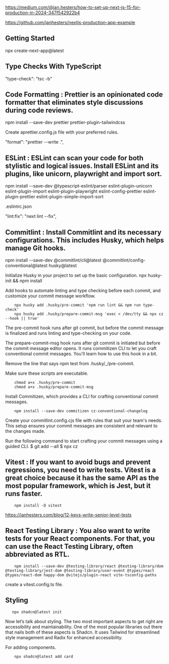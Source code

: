 
https://medium.com/@jan.hesters/how-to-set-up-next-js-15-for-production-in-2024-347f542922b4

https://github.com/janhesters/nextjs-production-app-example

## Getting Started
npx create-next-app@latest

## Type Checks With TypeScript
"type-check": "tsc -b"

## Code Formatting : Prettier is an opinionated code formatter that eliminates style discussions during code reviews.
npm install --save-dev prettier prettier-plugin-tailwindcss

Create aprettier.config.js file with your preferred rules.

"format": "prettier --write .",

## ESLint : ESLint can scan your code for both stylistic and logical issues. Install ESLint and its plugins, like unicorn, playwright and import sort.
npm install --save-dev @typescript-eslint/parser eslint-plugin-unicorn eslint-plugin-import eslint-plugin-playwright eslint-config-prettier eslint-plugin-prettier eslint-plugin-simple-import-sort

.eslintrc.json

"lint:fix": "next lint --fix",

## Commitlint : Install Commitlint and its necessary configurations. This includes Husky, which helps manage Git hooks.
npm install --save-dev @commitlint/cli@latest @commitlint/config-conventional@latest husky@latest

Initialize Husky in your project to set up the basic configuration.
        npx husky-init && npm install

Add hooks to automate linting and type checking before each commit, and customize your commit message workflow.

        npx husky add .husky/pre-commit 'npm run lint && npm run type-check'
        npx husky add .husky/prepare-commit-msg 'exec < /dev/tty && npx cz --hook || true'

The pre-commit hook runs after git commit, but before the commit message is finalized and runs linting and type-checking on your code.

The prepare-commit-msg hook runs after git commit is initiated but before the commit message editor opens. It runs commitizen CLI to let you craft conventional commit messages. You'll learn how to use this hook in a bit.

Remove the line that says npm test from .husky/_/pre-commit.


Make sure these scripts are executable.

        chmod a+x .husky/pre-commit
        chmod a+x .husky/prepare-commit-msg

Install Commitizen, which provides a CLI for crafting conventional commit messages.

        npm install --save-dev commitizen cz-conventional-changelog

Create your commitlint.config.cjs file with rules that suit your team's needs. This setup ensures your commit messages are consistent and relevant to the changes made.

Run the following command to start crafting your commit messages using a guided CLI.
  $     git add --all
  $     npx cz

## Vitest : If you want to avoid bugs and prevent regressions, you need to write tests. Vitest is a great choice because it has the same API as the most popular framework, which is Jest, but it runs faster.

        npm install -D vitest

https://janhesters.com/blog/12-keys-write-senior-level-tests


## React Testing Library : You also want to write tests for your React components. For that, you can use the React Testing Library, often abbreviated as RTL.

        npm install --save-dev @testing-library/react @testing-library/dom @testing-library/jest-dom @testing-library/user-event @types/react @types/react-dom happy-dom @vitejs/plugin-react vite-tsconfig-paths

create a vitest.config.ts file.


## Styling
       npx shadcn@latest init
Now let’s talk about styling. The two most important aspects to get right are accessibility and maintainability. One of the most popular libraries out there that nails both of these aspects is Shadcn. It uses Tailwind for streamlined style management and Radix for enhanced accessibility.

For  adding components.

        npx shadcn@latest add card
##


